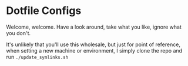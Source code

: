 # Dotfile Configs

Welcome, welcome. Have a look around, take what you like, ignore what you don't.

It's unlikely that you'll use this wholesale, but just for point of reference, when setting a new machine or environment, I simply clone the repo and run `./update_symlinks.sh`
